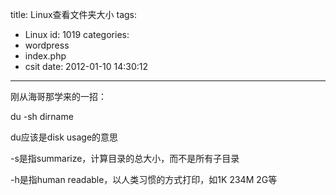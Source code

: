 title: Linux查看文件夹大小
tags:
  - Linux
id: 1019
categories:
  - wordpress
  - index.php
  - csit
date: 2012-01-10 14:30:12
---

刚从海哥那学来的一招：

du -sh dirname

du应该是disk usage的意思

-s是指summarize，计算目录的总大小，而不是所有子目录

-h是指human readable，以人类习惯的方式打印，如1K 234M 2G等
